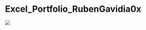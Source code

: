 # Excel_Portfolio_RubenGavidia0x

![](https://github.com/RubenGavidia/Excel_Portfolio_RubenGavidia0x/blob/main/Untitled.png)

